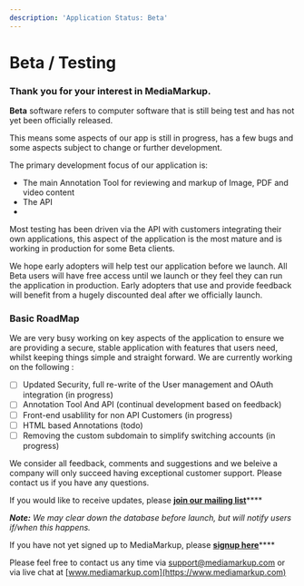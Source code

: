 ```yaml
---
description: 'Application Status: Beta'
---
```


# Beta / Testing

### Thank you for your interest in MediaMarkup.

**Beta** software refers to computer software that is still being test and has not yet been officially released.

This means some aspects of our app is still in progress, has a few bugs and some aspects subject to change or further development.

The primary development focus of our application is:

* The main Annotation Tool for reviewing and markup of Image, PDF and video content
* The API
* 
Most testing has been driven via the API with customers integrating their own applications, this aspect of the application is the most mature and is working in production for some Beta clients.

We hope early adopters will help test our application before we launch. All Beta users will have free access until we launch or they feel they can run the application in production. Early adopters that use and provide feedback will benefit from a hugely discounted deal after we officially launch.

### Basic RoadMap

We are very busy working on key aspects of the application to ensure we are providing a secure, stable application with features that users need, whilst keeping things simple and straight forward. We are currently working on the following :

* [ ] Updated Security, full re-write of the User management and OAuth integration \(in progress\)
* [ ] Annotation Tool And API \(continual development based on feedback\)
* [ ] Front-end usablility for non API Customers \(in progress\)
* [ ] HTML based Annotations \(todo\)
* [ ] Removing the custom subdomain to simplify switching accounts \(in progress\)

We consider all feedback, comments and suggestions and we beleive a company will only succeed having  exceptional customer support. Please contact us if you have any questions.  
  
If you would like to receive updates, please [**join our mailing list**](https://mediamarkup.us6.list-manage.com/subscribe/post?u=f19f84533b3456e354762477d&amp;id=6dcee31909)\*\*\*\*

_**Note:**_ _We may clear down the database before launch, but will notify users if/when this happens._

If you have not yet signed up to MediaMarkup, please [**signup here**](https://www.mediamarkup.com?ref=doc_beta)\*\*\*\*

Please feel free to contact us any time via [support@mediamarkup.com](mailto:support@mediamarkup.com) or via live chat at [www.mediamarkup.com](https://www.mediamarkup.com)

